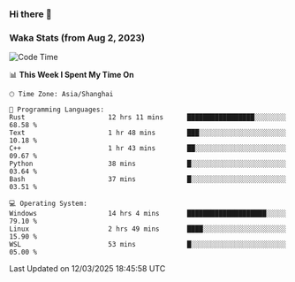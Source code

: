 ### Hi there 👋

### Waka Stats (from Aug 2, 2023)

<!--START_SECTION:waka-->
![Code Time](http://img.shields.io/badge/Code%20Time-696%20hrs%2040%20mins-blue)

📊 **This Week I Spent My Time On** 

```text
🕑︎ Time Zone: Asia/Shanghai

💬 Programming Languages: 
Rust                     12 hrs 11 mins      █████████████████░░░░░░░░   68.58 % 
Text                     1 hr 48 mins        ███░░░░░░░░░░░░░░░░░░░░░░   10.18 % 
C++                      1 hr 43 mins        ██░░░░░░░░░░░░░░░░░░░░░░░   09.67 % 
Python                   38 mins             █░░░░░░░░░░░░░░░░░░░░░░░░   03.64 % 
Bash                     37 mins             █░░░░░░░░░░░░░░░░░░░░░░░░   03.51 % 

💻 Operating System: 
Windows                  14 hrs 4 mins       ████████████████████░░░░░   79.10 % 
Linux                    2 hrs 49 mins       ████░░░░░░░░░░░░░░░░░░░░░   15.90 % 
WSL                      53 mins             █░░░░░░░░░░░░░░░░░░░░░░░░   05.00 % 
```


 Last Updated on 12/03/2025 18:45:58 UTC
<!--END_SECTION:waka-->
